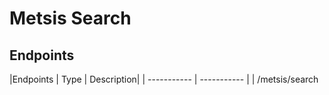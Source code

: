 # Metsis Search

## Endpoints
|Endpoints | Type | Description|
| ----------- | ----------- |
| /metsis/search 
